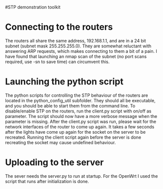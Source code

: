 #STP demonstration toolkit

Connecting to the routers
=======
The routers all share the same address, 192.168.1.1, and are in a 24 bit subnet (subnet mask 255.255.255.0).
They are somewhat reluctant with answering ARP requests, which makes connecting to them a bit of a pain.
I have found that launching an nmap scan of the subnet (no port scans required, use -sn to save time) can circumvent this.

Launching the python script
=======
The python scripts for controlling the STP behaviour of the routers are located in the python_config_util subfolder.
They should all be executable, and you should be able to start them from the command line.
To disable/enable STP on the routers, run the client.py script with on/off as parameter.
The script should now have a more verbose message when the parameter is missing.
After the client.py script was run, please wait for the network interfaces of the router to come up again.
It takes a few seconds after the lights have come up again for the socket on the server to be recreated.
Running the client script again before the server is done recreating the socket may cause undefined behaviour.

Uploading to the server
=======
The sever needs the server.py to run at startup.
For the OpenWrt I used the script that runs after initialization is done.
